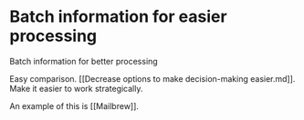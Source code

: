 # Batch information for easier processing
Batch information for better processing

Easy comparison. [[Decrease options to make decision-making easier.md]]. Make it easier to work strategically.

An example of this is [[Mailbrew]].

<!-- #Life -->

<!-- {BearID:05CDF401-8613-46AE-BB44-3B89D2C4F8B9-15756-0000130340D1B542} -->
